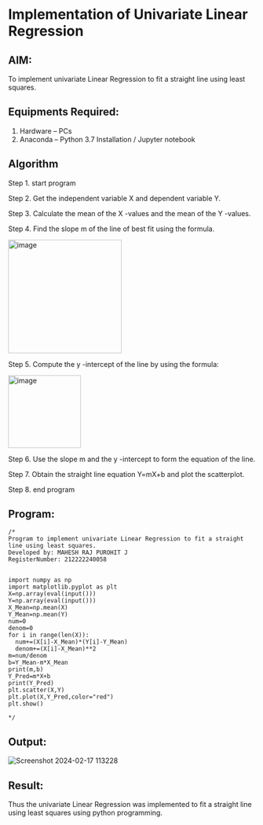 # Implementation of Univariate Linear Regression
## AIM:
To implement univariate Linear Regression to fit a straight line using least squares.

## Equipments Required:
1. Hardware – PCs
2. Anaconda – Python 3.7 Installation / Jupyter notebook

## Algorithm
Step 1. start program

Step 2. Get the independent variable X and dependent variable Y.

Step 3. Calculate the mean of the X -values and the mean of the Y -values.

Step 4. Find the slope m of the line of best fit using the formula. 

<img width="231" alt="image" src="https://user-images.githubusercontent.com/93026020/192078527-b3b5ee3e-992f-46c4-865b-3b7ce4ac54ad.png">

Step 5. Compute the y -intercept of the line by using the formula:

<img width="148" alt="image" src="https://user-images.githubusercontent.com/93026020/192078545-79d70b90-7e9d-4b85-9f8b-9d7548a4c5a4.png">

Step 6. Use the slope m and the y -intercept to form the equation of the line.

Step 7. Obtain the straight line equation Y=mX+b and plot the scatterplot.

Step 8. end program

## Program:
```
/*
Program to implement univariate Linear Regression to fit a straight line using least squares.
Developed by: MAHESH RAJ PUROHIT J
RegisterNumber: 212222240058


import numpy as np
import matplotlib.pyplot as plt
X=np.array(eval(input()))
Y=np.array(eval(input()))
X_Mean=np.mean(X)
Y_Mean=np.mean(Y)
num=0
denom=0
for i in range(len(X)):
  num+=(X[i]-X_Mean)*(Y[i]-Y_Mean)
  denom+=(X[i]-X_Mean)**2
m=num/denom
b=Y_Mean-m*X_Mean
print(m,b)
Y_Pred=m*X+b
print(Y_Pred)
plt.scatter(X,Y)
plt.plot(X,Y_Pred,color="red")
plt.show() 

*/
```

## Output:
![Screenshot 2024-02-17 113228](https://github.com/maheshrajpurohit18/Find-the-best-fit-line-using-Least-Squares-Method/assets/118749665/7813c19d-f3cd-473b-89e2-54d54e56288c)



## Result:
Thus the univariate Linear Regression was implemented to fit a straight line using least squares using python programming.
